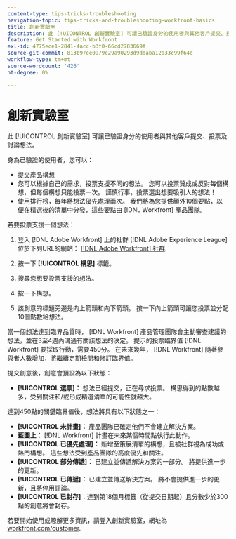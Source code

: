 ```yaml
---
content-type: tips-tricks-troubleshooting
navigation-topic: tips-tricks-and-troubleshooting-workfront-basics
title: 創新實驗室
description: 此 [!UICONTROL 創新實驗室] 可讓已驗證身分的使用者與其他客戶提交、投票及討論想法。
feature: Get Started with Workfront
exl-id: 4775ece1-2841-4acc-b3f0-66cd2783669f
source-git-commit: 813b97ee0979e29a90293d9ddaba12a33c99f64d
workflow-type: tm+mt
source-wordcount: '426'
ht-degree: 0%

---
```


# 創新實驗室

此 [!UICONTROL 創新實驗室] 可讓已驗證身分的使用者與其他客戶提交、投票及討論想法。

身為已驗證的使用者，您可以：

* 提交產品構想
* 您可以根據自己的需求，投票支援不同的想法。 您可以投票贊成或反對每個構想，但每個構想只能投票一次。 謹慎行事，投票選出想要吸引人的想法！
* 使用排行榜，每年將想法優先處理兩次。 我們將為您提供額外10個要點，以便在精選後的清單中分發，這些要點由 [!DNL Workfront] 產品團隊。

若要投票支援一個想法：

1. 登入 [!DNL Adobe Workfront] 上的社群 [!DNL Adobe Experience League] 位於下列URL的網站：  [[!DNL Adobe Workfront] 社群](https://experienceleaguecommunities.adobe.com/t5/workfront/ct-p/workfront).

1. 按一下 **[!UICONTROL 構思]** 標籤。

1. 搜尋您想要投票支援的想法。
1. 按一下構想。
1. 該創意的標題旁邊是向上箭頭和向下箭頭。 按一下向上箭頭可讓您投票並分配10個點數給想法。

當一個想法達到臨界品質時， [!DNL Workfront] 產品管理團隊會主動審查建議的想法，並在3至4週內溝通有關該想法的決定。 提示的投票臨界值 [!DNL Workfront] 要採取行動，需要450分。 在未來幾年， [!DNL Workfront] 隨著參與者人數增加，將繼續定期檢閱和修訂臨界值。

提交創意後，創意會預設為以下狀態：

* **[!UICONTROL 選票]：** 想法已經提交，正在尋求投票。 構思得到的點數越多，受到關注和/或形成精選清單的可能性就越大。

達到450點的關鍵臨界值後，想法將具有以下狀態之一：

* **[!UICONTROL 未計畫]：** 產品團隊已確定他們不會建立解決方案。
* **藍圖上：** [!DNL Workfront] 計畫在未來某個時間點執行此動作。
* **[!UICONTROL 已優先處理]：** 新增至策展清單的構想，且被社群視為成功或熱門構想。 這些想法受到產品團隊的高度優先和關注。
* **[!UICONTROL 部分傳遞]：** 已建立並傳遞解決方案的一部分。 將提供進一步的更新。
* **[!UICONTROL 已傳遞]：** 已建立並傳送解決方案。 將不會提供進一步的更新，且將停用評論。
* **[!UICONTROL 已封存]**：達到第18個月標籤（從提交日期起）且分數少於300點的創意將會封存。

若要開始使用或瞭解更多資訊，請登入創新實驗室，網址為  [workfront.com/customer](https://www.workfront.com/customer).
